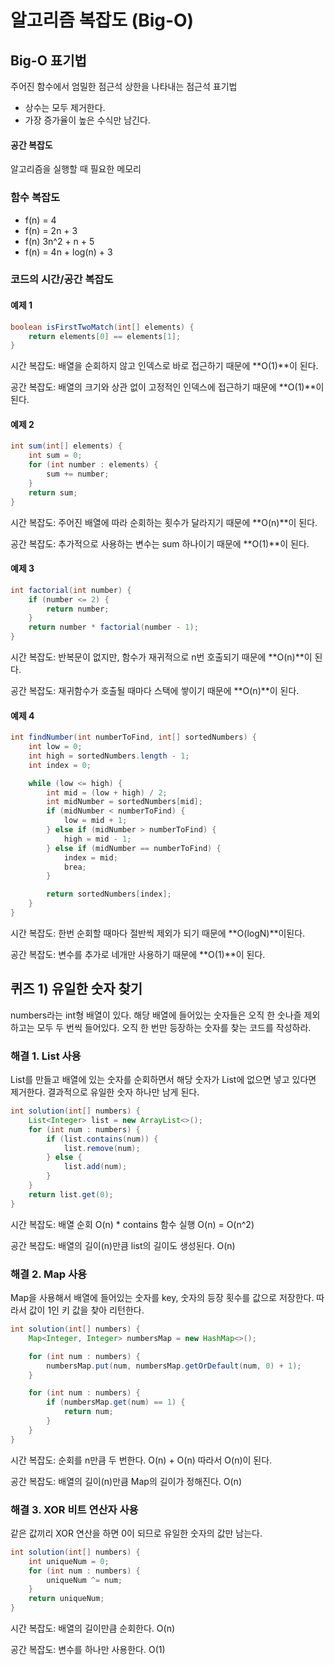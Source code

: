 # 알고리즘 복잡도 (Big-O)

## Big-O 표기법
주어진 함수에서 엄밀한 점근석 상한을 나타내는 점근석 표기법
* 상수는 모두 제거한다.
* 가장 증가율이 높은 수식만 남긴다.

#### 공간 복잡도
알고리즘을 실행할 때 필요한 메모리

### 함수 복잡도
* f(n) = 4
* f(n) = 2n + 3
* f(n) 3n^2 + n + 5
* f(n) = 4n + log(n) + 3

### 코드의 시간/공간 복잡도
#### 예제 1
~~~java
boolean isFirstTwoMatch(int[] elements) {
    return elements[0] == elements[1];
}
~~~
시간 복잡도: 배열을 순회하지 않고 인덱스로 바로 접근하기 때문에 **O(1)**이 된다.

공간 복잡도: 배열의 크기와 상관 없이 고정적인 인덱스에 접근하기 때문에 **O(1)**이 된다.

#### 예제 2
~~~java
int sum(int[] elements) {
    int sum = 0;
    for (int number : elements) {
        sum += number;
    }
    return sum;
}
~~~
시간 복잡도: 주어진 배열에 따라 순회하는 횟수가 달라지기 때문에 **O(n)**이 된다.

공간 복잡도: 추가적으로 사용하는 변수는 sum 하나이기 때문에 **O(1)**이 된다.

#### 예제 3
~~~java
int factorial(int number) {
    if (number <= 2) {
        return number;
    }
    return number * factorial(number - 1);
}
~~~
시간 복잡도: 반복문이 없지만, 함수가 재귀적으로 n번 호출되기 때문에 **O(n)**이 된다.

공간 복잡도: 재귀함수가 호출될 때마다 스택에 쌓이기 때문에 **O(n)**이 된다.

#### 예제 4
~~~java
int findNumber(int numberToFind, int[] sortedNumbers) {
    int low = 0;
    int high = sortedNumbers.length - 1;
    int index = 0;

    while (low <= high) {
        int mid = (low + high) / 2;
        int midNumber = sortedNumbers[mid];
        if (midNumber < numberToFind) {
            low = mid + 1;
        } else if (midNumber > numberToFind) {
            high = mid - 1;
        } else if (midNumber == numberToFind) {
            index = mid;
            brea;
        }

        return sortedNumbers[index];
    }
}
~~~
시간 복잡도: 한번 순회할 때마다 절반씩 제외가 되기 때문에 **O(logN)**이된다.

공간 복잡도: 변수를 추가로 네개만 사용하기 때문에 **O(1)**이 된다.


## 퀴즈 1) 유일한 숫자 찾기
numbers라는 int형 배열이 있다. 해당 배열에 들어있는 숫자들은 오직 한 숫나즐 제외하고는 모두 두 번씩 들어있다. 오직 한 번만 등장하는 숫자를 찾는 코드를 작성하라.


### 해결 1. List 사용
List를 만들고 배열에 있는 숫자를 순회하면서 해당 숫자가 List에 없으면 넣고 있다면 제거한다. 결과적으로 유일한 숫자 하나만 남게 된다.

~~~java
int solution(int[] numbers) {
    List<Integer> list = new ArrayList<>();
    for (int num : numbers) {
        if (list.contains(num)) {
            list.remove(num);
        } else {
            list.add(num);
        }
    }
    return list.get(0);
}
~~~

시간 복잡도: 배열 순회 O(n) * contains 함수 실행 O(n) = O(n^2)

공간 복잡도: 배열의 길이(n)만큼 list의 길이도 생성된다. O(n)

### 해결 2. Map 사용
Map을 사용해서 배열에 들어있는 숫자를 key, 숫자의 등장 횟수를 값으로 저장한다. 따라서 값이 1인 키 값을 찾아 리턴한다.
~~~java
int solution(int[] numbers) {
    Map<Integer, Integer> numbersMap = new HashMap<>();

    for (int num : numbers) {
        numbersMap.put(num, numbersMap.getOrDefault(num, 0) + 1);
    }

    for (int num : numbers) {
        if (numbersMap.get(num) == 1) {
            return num;
        }
    }
}
~~~

시간 복잡도: 순회를 n만큼 두 번한다. O(n) + O(n) 따라서 O(n)이 된다.

공간 복잡도: 배열의 길이(n)만큼 Map의 길이가 정해진다. O(n)

### 해결 3. XOR 비트 연산자 사용
같은 값끼리 XOR 연산을 하면 0이 되므로 유일한 숫자의 값만 남는다.

~~~java
int solution(int[] numbers) {
    int uniqueNum = 0;
    for (int num : numbers) {
        uniqueNum ^= num;
    }
    return uniqueNum;
}
~~~

시간 복잡도: 배열의 길이만큼 순회한다. O(n)

공간 복잡도: 변수를 하나만 사용한다. O(1)